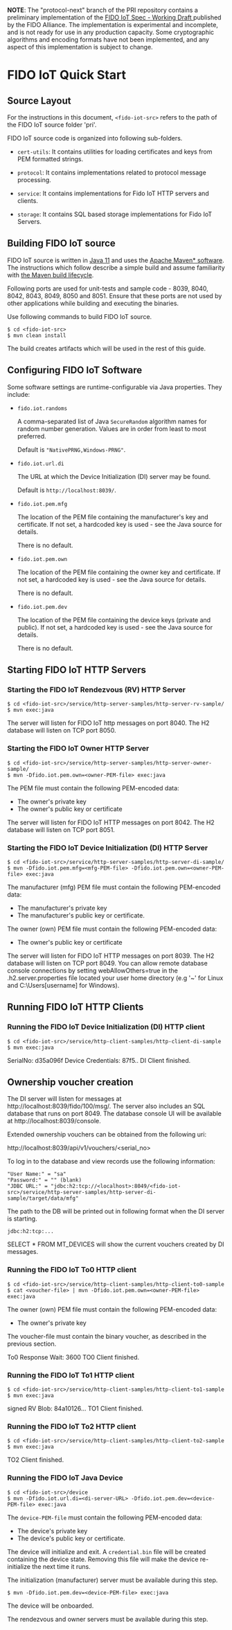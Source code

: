 **NOTE**: The "protocol-next" branch of the PRI repository contains a preliminary implementation of the [FIDO IoT Spec - Working Draft ](https://fidoalliance.org/specs/fidoiot/FIDO-IoT-spec-v1.0-wd-20200730.html) published by the FIDO Alliance. The implementation is experimental and incomplete, and is not ready for use in any production capacity. Some cryptographic algorithms and encoding formats have not been implemented, and any aspect of this implementation is subject to change.

# FIDO IoT Quick Start

## Source Layout

For the instructions in this document, `<fido-iot-src>` refers to the path of the FIDO
IoT source folder 'pri'.

FIDO IoT source code is organized into following sub-folders.

- `cert-utils`: It contains utilities for loading certificates and keys from PEM formatted strings.

- `protocol`: It contains implementations related to protocol message processing.

- `service`: It contains implementations for Fido IoT HTTP servers and clients.

- `storage`: It contains SQL based storage implementations for Fido IoT Servers.

## Building FIDO IoT source

FIDO IoT source is written in [Java 11](https://openjdk.java.net/projects/jdk/11/) and uses the
[Apache Maven* software](http://maven.apache.org). The instructions which follow describe a simple
build and assume familiarity with
[the Maven build lifecycle](https://maven.apache.org/guides/introduction/introduction-to-the-lifecycle.html).

Following ports are used for unit-tests and sample code - 8039, 8040, 8042, 8043, 8049, 8050 and 8051.
Ensure that these ports are not used by other applications while building and executing the
binaries.

Use following commands to build FIDO IoT source.
```
$ cd <fido-iot-src>
$ mvn clean install
```

The build creates artifacts which will be used in the rest of this guide.

## Configuring FIDO IoT Software

Some software settings are runtime-configurable via Java properties.  They include:

- `fido.iot.randoms`

  A comma-separated list of Java `SecureRandom` algorithm names for random number generation.
  Values are in order from least to most preferred.
  
  Default is `"NativePRNG,Windows-PRNG"`.

- `fido.iot.url.di`

  The URL at which the Device Initialization (DI) server may be found.
  
  Default is `http://localhost:8039/`.
  
- `fido.iot.pem.mfg`

  The location of the PEM file containing the manufacturer's key and certificate.
  If not set, a hardcoded key is used - see the Java source for details.
 
  There is no default.

- `fido.iot.pem.own`

  The location of the PEM file containing the owner key and certificate.
  If not set, a hardcoded key is used - see the Java source for details.
 
  There is no default.

- `fido.iot.pem.dev`

  The location of the PEM file containing the device keys (private and public).
  If not set, a hardcoded key is used - see the Java source for details.
 
  There is no default.
  
## Starting FIDO IoT HTTP Servers

### Starting the FIDO IoT Rendezvous (RV) HTTP Server
```
$ cd <fido-iot-src>/service/http-server-samples/http-server-rv-sample/
$ mvn exec:java
```

The server will listen for FIDO IoT http messages on port 8040.
The H2 database will listen on TCP port 8050.

### Starting the FIDO IoT Owner HTTP Server
```
$ cd <fido-iot-src>/service/http-server-samples/http-server-owner-sample/
$ mvn -Dfido.iot.pem.own=<owner-PEM-file> exec:java
```

The PEM file must contain the following PEM-encoded data:
- The owner's private key
- The owner's public key or certificate

The server will listen for FIDO IoT HTTP messages on port 8042.
The H2 database will listen on TCP port 8051.

### Starting the FIDO IoT Device Initialization (DI) HTTP Server
```
$ cd <fido-iot-src>/service/http-server-samples/http-server-di-sample/
$ mvn -Dfido.iot.pem.mfg=<mfg-PEM-file> -Dfido.iot.pem.own=<owner-PEM-file> exec:java
```

The manufacturer (mfg) PEM file must contain the following PEM-encoded data:
- The manufacturer's private key
- The manufacturer's public key or certificate.

The owner (own) PEM file must contain the following PEM-encoded data:
- The owner's public key or certificate

The server will listen for FIDO IoT HTTP messages on port 8039.
The H2 database will listen on TCP port 8049.
You can allow remote database console connections by setting webAllowOthers=true in the .h2.server.properties file located your user home directory (e.g '~' for Linux and C:\Users\[username] for Windows).

## Running FIDO IoT HTTP Clients

### Running the FIDO IoT Device Initialization (DI) HTTP client
```
$ cd <fido-iot-src>/service/http-client-samples/http-client-di-sample
$ mvn exec:java
```

SerialNo: d35a096f
Device Credentials: 87f5..
DI Client finished.

## Ownership voucher creation

The DI server will listen for messages at http://localhost:8039/fido/100/msg/<msgid>.
The server also includes an SQL database that runs on port 8049. The database console
UI will be available at http://localhost:8039/console.

Extended ownership vouchers can be obtained from the following uri:

http://localhost:8039/api/v1/vouchers/<serial_no>

To log in to the database and view records use the following information:
```
"User Name:" = "sa"
"Password:" = "" (blank)
"JDBC URL:" = "jdbc:h2:tcp://<localhost>:8049/<fido-iot-src>/service/http-server-samples/http-server-di-sample/target/data/mfg"
```
The path to the DB will be printed out in following format when the DI server is starting.

`jdbc:h2:tcp:...`

SELECT * FROM MT_DEVICES will show the current vouchers created by DI messages.

### Running the FIDO IoT To0 HTTP client
```
$ cd <fido-iot-src>/service/http-client-samples/http-client-to0-sample
$ cat <voucher-file> | mvn -Dfido.iot.pem.own=<owner-PEM-file> exec:java

```

The owner (own) PEM file must contain the following PEM-encoded data:
- The owner's private key

The voucher-file must contain the binary voucher, as described in the previous section.

To0 Response Wait: 3600
TO0 Client finished.

### Running the FIDO IoT To1 HTTP client
```
$ cd <fido-iot-src>/service/http-client-samples/http-client-to1-sample
$ mvn exec:java
```

signed RV Blob: 84a10126...
TO1 Client finished.

### Running the FIDO IoT To2 HTTP client
```
$ cd <fido-iot-src>/service/http-client-samples/http-client-to2-sample
$ mvn exec:java
```

TO2 Client finished.

### Running the FIDO IoT Java Device
```
$ cd <fido-iot-src>/device
$ mvn -Dfido.iot.url.di=<di-server-URL> -Dfido.iot.pem.dev=<device-PEM-file> exec:java
```

The `device-PEM-file` must contain the following PEM-encoded data:
- The device's private key
- The device's public key or certificate.

The device will initialize and exit.  A `credential.bin` file will be created containing the device state.
Removing this file will make the device re-initialize the next time it runs.

The initialization (manufacturer) server must be available during this step.

```
$ mvn -Dfido.iot.pem.dev=<device-PEM-file> exec:java
```

The device will be onboarded.

The rendezvous and owner servers must be available during this step.
